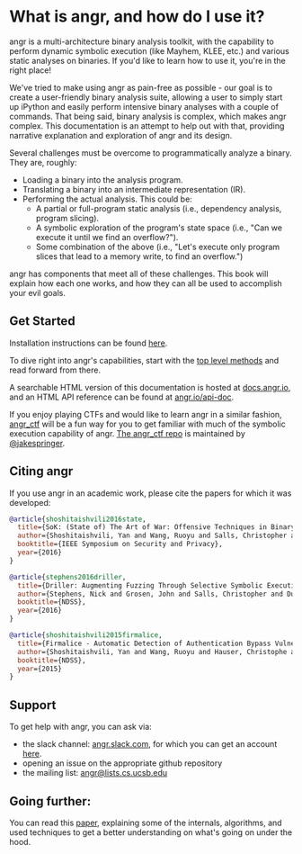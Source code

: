 # What is angr, and how do I use it?

angr is a multi-architecture binary analysis toolkit, with the capability to perform dynamic symbolic execution \(like Mayhem, KLEE, etc.\) and various static analyses on binaries. If you'd like to learn how to use it, you're in the right place!

We've tried to make using angr as pain-free as possible - our goal is to create a user-friendly binary analysis suite, allowing a user to simply start up iPython and easily perform intensive binary analyses with a couple of commands. That being said, binary analysis is complex, which makes angr complex. This documentation is an attempt to help out with that, providing narrative explanation and exploration of angr and its design.

Several challenges must be overcome to programmatically analyze a binary. They are, roughly:

* Loading a binary into the analysis program.
* Translating a binary into an intermediate representation \(IR\).
* Performing the actual analysis. This could be:
  * A partial or full-program static analysis \(i.e., dependency analysis, program slicing\).
  * A symbolic exploration of the program's state space \(i.e., "Can we execute it until we find an overflow?"\).
  * Some combination of the above \(i.e., "Let's execute only program slices that lead to a memory write, to find an overflow."\)

angr has components that meet all of these challenges. This book will explain how each one works, and how they can all be used to accomplish your evil goals.

## Get Started

Installation instructions can be found [here](INSTALL.md).

To dive right into angr's capabilities, start with the [top level methods](./docs/toplevel.md) and read forward from there.

A searchable HTML version of this documentation is hosted at [docs.angr.io](https://docs.angr.io/), and an HTML API reference can be found at [angr.io/api-doc](https://angr.io/api-doc/).

If you enjoy playing CTFs and would like to learn angr in a similar fashion, [angr_ctf](https://github.com/jakespringer/angr_ctf) will be a fun way for you to get familiar with much of the symbolic execution capability of angr. [The angr_ctf repo](https://github.com/jakespringer/angr_ctf) is maintained by [@jakespringer](https://github.com/jakespringer).

## Citing angr

If you use angr in an academic work, please cite the papers for which it was developed:

```bibtex
@article{shoshitaishvili2016state,
  title={SoK: (State of) The Art of War: Offensive Techniques in Binary Analysis},
  author={Shoshitaishvili, Yan and Wang, Ruoyu and Salls, Christopher and Stephens, Nick and Polino, Mario and Dutcher, Audrey and Grosen, John and Feng, Siji and Hauser, Christophe and Kruegel, Christopher and Vigna, Giovanni},
  booktitle={IEEE Symposium on Security and Privacy},
  year={2016}
}

@article{stephens2016driller,
  title={Driller: Augmenting Fuzzing Through Selective Symbolic Execution},
  author={Stephens, Nick and Grosen, John and Salls, Christopher and Dutcher, Audrey and Wang, Ruoyu and Corbetta, Jacopo and Shoshitaishvili, Yan and Kruegel, Christopher and Vigna, Giovanni},
  booktitle={NDSS},
  year={2016}
}

@article{shoshitaishvili2015firmalice,
  title={Firmalice - Automatic Detection of Authentication Bypass Vulnerabilities in Binary Firmware},
  author={Shoshitaishvili, Yan and Wang, Ruoyu and Hauser, Christophe and Kruegel, Christopher and Vigna, Giovanni},
  booktitle={NDSS},
  year={2015}
}
```

## Support

To get help with angr, you can ask via:

* the slack channel: [angr.slack.com](https://angr.slack.com), for which you can get an account [here](https://angr.io/invite/).
* opening an issue on the appropriate github repository
* the mailing list: angr@lists.cs.ucsb.edu

## Going further:

You can read this [paper](https://www.cs.ucsb.edu/~vigna/publications/2016_SP_angrSoK.pdf), explaining some of the internals, algorithms, and used techniques to get a better understanding on what's going on under the hood.

